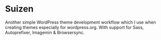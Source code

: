 # Suizen

Another simple WordPress theme development workflow which I use when creating themes especially for wordpress.org. With support for Sass, Autoprefixer, Imagemin & Browsersync.
